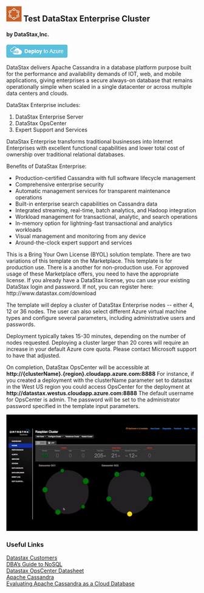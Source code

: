 
## <img src="images/Logo_Datastax.png"/> Test DataStax Enterprise Cluster 
#### by DataStax,Inc.
<a href="https://portal.azure.com/#create/datastax.datastax-enterprise-clusterbyol-non-production">
<img src="images/deploybutton.png"/>    
</a>

<p>DataStax delivers Apache Cassandra in a database platform purpose built for the performance and availability demands of IOT, web, and mobile applications, giving enterprises a secure always-on database that remains operationally simple when scaled in a single datacenter or across multiple data centers and clouds.</p>

<p>DataStax Enterprise includes:</p>

<ol>
<li>DataStax Enterprise Server</li>
<li>DataStax OpsCenter</li>
<li>Expert Support and Services</li>
</ol>

<p>DataStax Enterprise transforms traditional businesses into Internet Enterprises with excellent functional capabilities and lower total cost of ownership over traditional relational databases.</p>

<p>Benefits of DataStax Enterprise:</p>

<ul>
<li>Production-certified Cassandra with full software lifecycle management</li>
<li>Comprehensive enterprise security</li>
<li>Automatic management services for transparent maintenance operations</li>
<li>Built-in enterprise search capabilities on Cassandra data</li>
<li>Integrated streaming, real-time, batch analytics, and Hadoop integration</li>
<li>Workload management for transactional, analytic, and search operations</li>
<li>In-memory option for lightning-fast transactional and analytics workloads</li>
<li>Visual management and monitoring from any device</li>
<li>Around-the-clock expert support and services</li>
</ul>

<p>This is a Bring Your Own License (BYOL) solution template. There are two variations of this template on the Marketplace. This template is for production use.  There is a another for non-production use. For approved usage of these Marketplace offers, you need to have the appropriate license. If you already have a DataStax license, you can use your existing DataStax login and password.  If not, you can register here: http://www.datastax.com/download</p>

<p>The template will deploy a cluster of DataStax Enterprise nodes -- either 4, 12 or 36 nodes.  The user can also select different Azure virtual machine types and configure several parameters, including administrative users and passwords.</p>

<p>Deployment typically takes 15-30 minutes, depending on the number of nodes requested.  Deploying a cluster larger than 20 cores will require an increase in your default Azure core quota.  Please contact Microsoft support to have that adjusted.</p>

<p>On completion, DataStax OpsCenter will be accessible at <b>http://{clusterName}.{region}.cloudapp.azure.com:8888</b> For instance, if you created a deployment with the clusterName parameter set to datastax in the West US region you could access OpsCenter for the deployment at <b>http://datastax.westus.cloudapp.azure.com:8888</b> The default username for OpsCenter is admin.  The password will be set to the administrator password specified in the template input parameters.</p>

<p>
<img src="images/Datastax_image.png"/>
<p>


### Useful Links

<a href="http://www.datastax.com/customers">Datastax Customers</a><br/>
<a href="http://www.datastax.com/dbas-guide-to-nosql">DBA’s Guide to NoSQL</a><br/>
<a href="http://www.datastax.com/wp-content/uploads/2013/10/DS_DataStax_DevCenter.pdf">Datastax OpsCenter Datasheet</a><br/>
<a href="http://cassandra.apache.org/">Apache Cassandra</a><br/>
<a href="http://www.datastax.com/resources/whitepapers/evaluating-apache-cassandra">Evaluating Apache Cassandra as a Cloud Database</a><br/>



